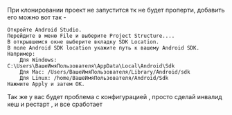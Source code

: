 При клонировании проект не запустится тк не будет проперти, добавить его можно вот так -

    Откройте Android Studio.
    Перейдите в меню File и выберите Project Structure....
    В открывшемся окне выберите вкладку SDK Location.
    В поле Android SDK location укажите путь к вашему Android SDK. Например:
        Для Windows: C:\Users\ВашеИмяПользователя\AppData\Local\Android\Sdk
        Для Mac: /Users/ВашеИмяПользователя/Library/Android/sdk
        Для Linux: /home/ВашеИмяПользователя/Android/Sdk
    Нажмите Apply и затем OK.

Так же у вас будет проблема с конфигурацией , просто сделай инвалид кеш и рестарт , и все сработает
